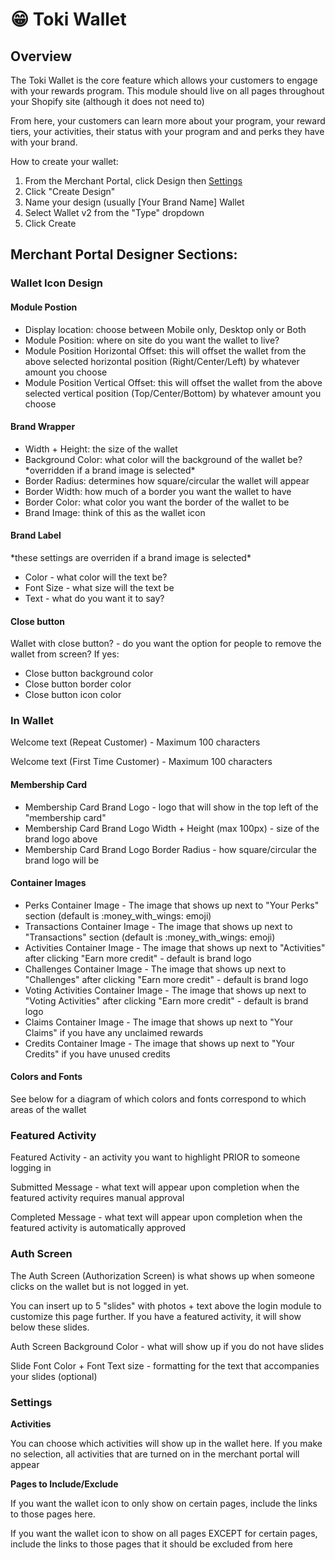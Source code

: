 # 😁 Toki Wallet

## **Overview**

The Toki Wallet is the core feature which allows your customers to engage with your rewards program. This module should live on all pages throughout your Shopify site (although it does not need to)

From here, your customers can learn more about your program, your reward tiers, your activities, their status with your program and and perks they have with your brand.

How to create your wallet:

1. From the Merchant Portal, click Design then [Settings](https://manage.buildwithtoki.com/design/settings)
2. Click "Create Design"
3. Name your design (usually \[Your Brand Name] Wallet
4. Select Wallet v2 from the "Type" dropdown
5. Click Create

## Merchant Portal Designer Sections:

### **Wallet Icon Design**

#### **Module Postion**

* Display location: choose between Mobile only, Desktop only or Both
* Module Position: where on site do you want the wallet to live?
* Module Position Horizontal Offset: this will offset the wallet from the above selected  horizontal position (Right/Center/Left) by whatever amount you choose
* Module Position Vertical Offset: this will offset the wallet from the above selected vertical position (Top/Center/Bottom) by whatever amount you choose

#### **Brand Wrapper**

* Width + Height: the size of the wallet
* Background Color: what color will the background of the wallet be? \*overridden if a brand image is selected\*
* Border Radius: determines how square/circular the wallet will appear
* Border Width: how much of a border you want the wallet to have
* Border Color: what color you want the border of the wallet to be
* Brand Image: think of this as the wallet icon

#### **Brand Label**&#x20;

\*these settings are overriden if a brand image is selected\*

* Color - what color will the text be?
* Font Size - what size will the text be
* Text - what do you want it to say?

#### **Close button**

Wallet with close button? - do you want the option for people to remove the wallet from screen? If yes:

* Close button background color
* Close button border color
* Close button icon color

### **In Wallet**

Welcome text (Repeat Customer) - Maximum 100 characters

Welcome text (First Time Customer) - Maximum 100 characters

#### **Membership Card**

* Membership Card Brand Logo - logo that will show in the top left of the "membership card"
* Membership Card Brand Logo Width + Height (max 100px) - size of the brand logo above
* Membership Card Brand Logo Border Radius - how square/circular the brand logo will be

#### **Container Images**

* Perks Container Image - The image that shows up next to "Your Perks" section (default is :money\_with\_wings: emoji)
* Transactions Container Image - The image that shows up next to "Transactions" section (default is :money\_with\_wings: emoji)
* Activities Container Image - The image that shows up next to "Activities" after clicking "Earn more credit" - default is brand logo
* Challenges Container Image - The image that shows up next to "Challenges" after clicking "Earn more credit" - default is brand logo
* Voting Activities Container Image - The image that shows up next to "Voting Activities" after clicking "Earn more credit" - default is brand logo
* Claims Container Image - The image that shows up next to "Your Claims" if you have any unclaimed rewards
* Credits Container Image - The image that shows up next to "Your Credits" if you have unused credits

#### **Colors and Fonts**

See below for a diagram of which colors and fonts correspond to which areas of the wallet

### **Featured Activity**

Featured Activity - an activity you want to highlight PRIOR to someone logging in

Submitted Message - what text will appear upon completion when the featured activity requires manual approval

Completed Message - what text will appear upon completion when the featured activity is automatically approved &#x20;

### **Auth Screen**

The Auth Screen (Authorization Screen) is what shows up when someone clicks on the wallet but is not logged in yet.&#x20;

You can insert up to 5 "slides" with photos + text above the login module to customize this page further. If you have a featured activity, it will show below these slides.

Auth Screen Background Color - what will show up if you do not have slides

Slide Font Color + Font Text size - formatting for the text that accompanies your slides (optional)

### **Settings**

**Activities**

You can choose which activities will show up in the wallet here. If you make no selection, all activities that are turned on in the merchant portal will appear

**Pages to Include/Exclude**

If you want the wallet icon to only show on certain pages, include the links to those pages here.

If you want the wallet icon to show on all pages EXCEPT for certain pages, include the links to those pages that it should be excluded from here







